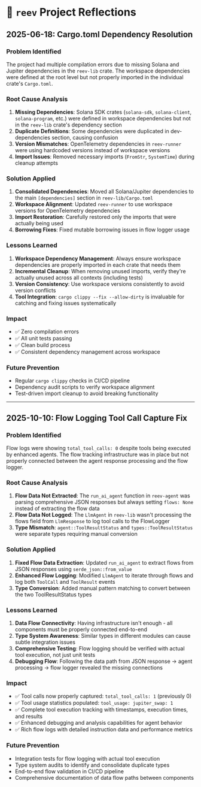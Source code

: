 # 🪸 `reev` Project Reflections

## 2025-06-18: Cargo.toml Dependency Resolution

### **Problem Identified**
The project had multiple compilation errors due to missing Solana and Jupiter dependencies in the `reev-lib` crate. The workspace dependencies were defined at the root level but not properly imported in the individual crate's `Cargo.toml`.

### **Root Cause Analysis**
1. **Missing Dependencies**: Solana SDK crates (`solana-sdk`, `solana-client`, `solana-program`, etc.) were defined in workspace dependencies but not in the `reev-lib` crate's dependency section
2. **Duplicate Definitions**: Some dependencies were duplicated in dev-dependencies section, causing confusion
3. **Version Mismatches**: OpenTelemetry dependencies in `reev-runner` were using hardcoded versions instead of workspace versions
4. **Import Issues**: Removed necessary imports (`FromStr`, `SystemTime`) during cleanup attempts

### **Solution Applied**
1. **Consolidated Dependencies**: Moved all Solana/Jupiter dependencies to the main `[dependencies]` section in `reev-lib/Cargo.toml`
2. **Workspace Alignment**: Updated `reev-runner` to use workspace versions for OpenTelemetry dependencies
3. **Import Restoration**: Carefully restored only the imports that were actually being used
4. **Borrowing Fixes**: Fixed mutable borrowing issues in flow logger usage

### **Lessons Learned**
1. **Workspace Dependency Management**: Always ensure workspace dependencies are properly imported in each crate that needs them
2. **Incremental Cleanup**: When removing unused imports, verify they're actually unused across all contexts (including tests)
3. **Version Consistency**: Use workspace versions consistently to avoid version conflicts
4. **Tool Integration**: `cargo clippy --fix --allow-dirty` is invaluable for catching and fixing issues systematically

### **Impact**
- ✅ Zero compilation errors
- ✅ All unit tests passing
- ✅ Clean build process
- ✅ Consistent dependency management across workspace

### **Future Prevention**
- Regular `cargo clippy` checks in CI/CD pipeline
- Dependency audit scripts to verify workspace alignment
- Test-driven import cleanup to avoid breaking functionality

---

## 2025-10-10: Flow Logging Tool Call Capture Fix

### **Problem Identified**
Flow logs were showing `total_tool_calls: 0` despite tools being executed by enhanced agents. The flow tracking infrastructure was in place but not properly connected between the agent response processing and the flow logger.

### **Root Cause Analysis**
1. **Flow Data Not Extracted**: The `run_ai_agent` function in `reev-agent` was parsing comprehensive JSON responses but always setting `flows: None` instead of extracting the flow data
2. **Flow Data Not Logged**: The `LlmAgent` in `reev-lib` wasn't processing the flows field from `LlmResponse` to log tool calls to the FlowLogger
3. **Type Mismatch**: `agent::ToolResultStatus` and `types::ToolResultStatus` were separate types requiring manual conversion

### **Solution Applied**
1. **Fixed Flow Data Extraction**: Updated `run_ai_agent` to extract flows from JSON responses using `serde_json::from_value`
2. **Enhanced Flow Logging**: Modified `LlmAgent` to iterate through flows and log both `ToolCall` and `ToolResult` events
3. **Type Conversion**: Added manual pattern matching to convert between the two ToolResultStatus types

### **Lessons Learned**
1. **Data Flow Connectivity**: Having infrastructure isn't enough - all components must be properly connected end-to-end
2. **Type System Awareness**: Similar types in different modules can cause subtle integration issues
3. **Comprehensive Testing**: Flow logging should be verified with actual tool execution, not just unit tests
4. **Debugging Flow**: Following the data path from JSON response → agent processing → flow logger revealed the missing connections

### **Impact**
- ✅ Tool calls now properly captured: `total_tool_calls: 1` (previously 0)
- ✅ Tool usage statistics populated: `tool_usage: jupiter_swap: 1`
- ✅ Complete tool execution tracking with timestamps, execution times, and results
- ✅ Enhanced debugging and analysis capabilities for agent behavior
- ✅ Rich flow logs with detailed instruction data and performance metrics

### **Future Prevention**
- Integration tests for flow logging with actual tool execution
- Type system audits to identify and consolidate duplicate types
- End-to-end flow validation in CI/CD pipeline
- Comprehensive documentation of data flow paths between components